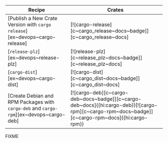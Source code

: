 | Recipe | Crates |
|--------|--------|
| [Publish a New Crate Version with `cargo release`][ex~devops~cargo-release] | [![cargo-release][c~cargo_release~docs~badge]][c~cargo_release~docs] |
| [`release-plz`][ex~devops~release-plz] | [![release-plz][c~release_plz~docs~badge]][c~release_plz~docs] |
| [`cargo-dist`][ex~devops~cargo-dist] | [![cargo-dist][c~cargo_dist~docs~badge]][c~cargo_dist~docs] |
| [Create Debian and RPM Packages with `cargo-deb` and `cargo-rpm`][ex~devops~cargo-deb] | [![cargo-deb][c~cargo-deb~docs~badge]][c~cargo-deb~docs]{{hi:cargo-deb}}[![cargo-rpm][c~cargo-rpm~docs~badge]][c~cargo-rpm~docs]{{hi:cargo-rpm}} |

<div class="hidden">
FIXME
</div>
